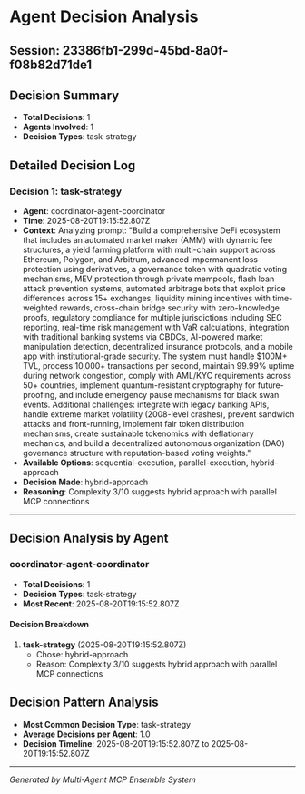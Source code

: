 # Agent Decision Analysis

## Session: 23386fb1-299d-45bd-8a0f-f08b82d71de1

## Decision Summary
- **Total Decisions**: 1
- **Agents Involved**: 1
- **Decision Types**: task-strategy

## Detailed Decision Log


### Decision 1: task-strategy
- **Agent**: coordinator-agent-coordinator
- **Time**: 2025-08-20T19:15:52.807Z
- **Context**: Analyzing prompt: "Build a comprehensive DeFi ecosystem that includes an automated market maker (AMM) with dynamic fee structures, a yield farming platform with multi-chain support across Ethereum, Polygon, and Arbitrum, advanced impermanent loss protection using derivatives, a governance token with quadratic voting mechanisms, MEV protection through private mempools, flash loan attack prevention systems, automated arbitrage bots that exploit price differences across 15+ exchanges, liquidity mining incentives with time-weighted rewards, cross-chain bridge security with zero-knowledge proofs, regulatory compliance for multiple jurisdictions including SEC reporting, real-time risk management with VaR calculations, integration with traditional banking systems via CBDCs, AI-powered market manipulation detection, decentralized insurance protocols, and a mobile app with institutional-grade security. The system must handle $100M+ TVL, process 10,000+ transactions per second, maintain 99.99% uptime during network congestion, comply with AML/KYC requirements across 50+ countries, implement quantum-resistant cryptography for future-proofing, and include emergency pause mechanisms for black swan events. Additional challenges: integrate with legacy banking APIs, handle extreme market volatility (2008-level crashes), prevent sandwich attacks and front-running, implement fair token distribution mechanisms, create sustainable tokenomics with deflationary mechanics, and build a decentralized autonomous organization (DAO) governance structure with reputation-based voting weights."
- **Available Options**: sequential-execution, parallel-execution, hybrid-approach
- **Decision Made**: hybrid-approach
- **Reasoning**: Complexity 3/10 suggests hybrid approach with parallel MCP connections


---


## Decision Analysis by Agent


### coordinator-agent-coordinator
- **Total Decisions**: 1
- **Decision Types**: task-strategy
- **Most Recent**: 2025-08-20T19:15:52.807Z

#### Decision Breakdown

1. **task-strategy** (2025-08-20T19:15:52.807Z)
   - Chose: hybrid-approach
   - Reason: Complexity 3/10 suggests hybrid approach with parallel MCP connections



## Decision Pattern Analysis
- **Most Common Decision Type**: task-strategy
- **Average Decisions per Agent**: 1.0
- **Decision Timeline**: 2025-08-20T19:15:52.807Z to 2025-08-20T19:15:52.807Z

---
*Generated by Multi-Agent MCP Ensemble System*

